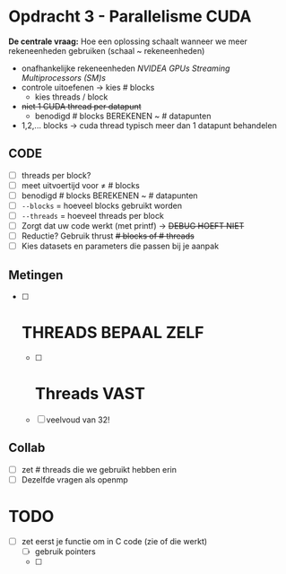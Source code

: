 # Opdracht 3 - Parallelisme CUDA

**De centrale vraag:**
Hoe een oplossing schaalt wanneer we meer rekeneenheden gebruiken
(schaal ~ rekeneenheden)

* onafhankelijke rekeneenheden *NVIDEA GPUs Streaming Multiprocessors (SM)s*
* controle uitoefenen -> kies # blocks
    * kies threads / block
* <s>niet 1 CUDA thread per datapunt</s>
  * benodigd # blocks BEREKENEN ~ # datapunten
* 1,2,... blocks -> cuda thread typisch meer dan 1 datapunt behandelen


## CODE
- [ ] threads per block?
- [ ] meet uitvoertijd voor ≠ # blocks
- [ ] benodigd # blocks BEREKENEN ~ # datapunten
- [ ] ``--blocks`` = hoeveel blocks gebruikt worden
- [ ] ``--threads`` = hoeveel threads per block
- [ ] Zorgt dat uw code werkt (met printf) -> <s>DEBUG HOEFT NIET</s>
- [ ] Reductie? Gebruik thrust <s># blocks of # threads</s>
- [ ] Kies datasets en parameters die passen bij je aanpak

## Metingen
- [ ] # THREADS BEPAAL ZELF 
  - [ ] # Threads **VAST**
  - [ ] veelvoud van 32!

## Collab
- [ ] zet # threads die we gebruikt hebben erin
- [ ] Dezelfde vragen als openmp

# TODO
- [ ] zet eerst je functie om in C code (zie of die werkt)
  - [ ] gebruik pointers
  - [ ] 